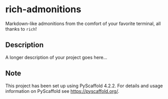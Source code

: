 # rich-admonitions

Markdown-like admonitions from the comfort of your favorite terminal, all thanks to `rich`!


## Description

A longer description of your project goes here...


<!-- pyscaffold-notes -->

## Note

This project has been set up using PyScaffold 4.2.2. For details and usage
information on PyScaffold see https://pyscaffold.org/.
